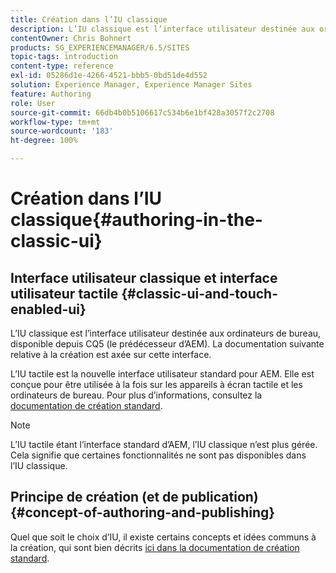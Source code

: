 ```yaml
---
title: Création dans l’IU classique
description: L’IU classique est l’interface utilisateur destinée aux ordinateurs de bureau, disponible depuis CQ5. La documentation suivante relative à la création est axée sur cette interface. L’IU tactile est la nouvelle interface utilisateur standard pour AEM. Elle est conçue pour être utilisée à la fois sur les appareils à écran tactile et les ordinateurs de bureau. Pour plus d’informations, consultez la documentation de création standard.
contentOwner: Chris Bohnert
products: SG_EXPERIENCEMANAGER/6.5/SITES
topic-tags: introduction
content-type: reference
exl-id: 05286d1e-4266-4521-bbb5-0bd51de4d552
solution: Experience Manager, Experience Manager Sites
feature: Authoring
role: User
source-git-commit: 66db4b0b5106617c534b6e1bf428a3057f2c2708
workflow-type: tm+mt
source-wordcount: '183'
ht-degree: 100%

---
```


# Création dans l’IU classique{#authoring-in-the-classic-ui}

## Interface utilisateur classique et interface utilisateur tactile {#classic-ui-and-touch-enabled-ui}

L’IU classique est l’interface utilisateur destinée aux ordinateurs de bureau, disponible depuis CQ5 (le prédécesseur d’AEM). La documentation suivante relative à la création est axée sur cette interface. 

L’IU tactile est la nouvelle interface utilisateur standard pour AEM. Elle est conçue pour être utilisée à la fois sur les appareils à écran tactile et les ordinateurs de bureau. Pour plus d’informations, consultez la [documentation de création standard](/help/sites-authoring/author.md).

>[!NOTE]
>
>L’IU tactile étant l’interface standard d’AEM, l’IU classique n’est plus gérée. Cela signifie que certaines fonctionnalités ne sont pas disponibles dans l’IU classique.

## Principe de création (et de publication) {#concept-of-authoring-and-publishing}

Quel que soit le choix d’IU, il existe certains concepts et idées communs à la création, qui sont bien décrits [ici dans la documentation de création standard](/help/sites-authoring/author.md#concept-of-authoring-and-publishing).

